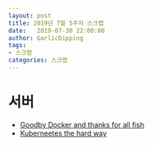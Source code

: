 ```yaml
---
layout: post
title: 2019년 7월 5주차 스크랩
date:   2019-07-30 22:00:00
author: GarlicDipping
tags:
- 스크랩
categories: 스크랩
---
```


# 서버

- [Goodby Docker and thanks for all fish](https://technodrone.blogspot.com/2019/02/goodbye-docker-and-thanks-for-all-fish.html)
- [Kuberneetes the hard way](https://github.com/kelseyhightower/kubernetes-the-hard-way)
